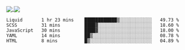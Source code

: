 <a href="https://www.mvuljevas.com">
    <img align="center" src="https://github-readme-stats.vercel.app/api?username=mvuljevas&show_icons=true&theme=dracula" />
</a>
<a href="https://www.mvuljevas.com">
    <img align="center" src="https://github-readme-stats.vercel.app/api/top-langs/?username=mvuljevas&theme=dracula&layout=compact" />
</a>

<br>

<!--START_SECTION:waka-->
```text
Liquid       1 hr 23 mins    ████████████▒░░░░░░░░░░░░   49.73 % 
SCSS         31 mins         ████▓░░░░░░░░░░░░░░░░░░░░   18.60 % 
JavaScript   30 mins         ████▓░░░░░░░░░░░░░░░░░░░░   18.00 % 
YAML         14 mins         ██▒░░░░░░░░░░░░░░░░░░░░░░   08.78 % 
HTML         8 mins          █▒░░░░░░░░░░░░░░░░░░░░░░░   04.89 % 
```
<!--END_SECTION:waka-->
